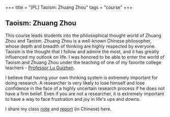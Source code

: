 +++
title = "[PL] Taoism: Zhuang Zhou"
tags = "course"
+++

## Taoism: Zhuang Zhou

This course leads students into the philosophical thought world of Zhuang Zhou and Taoism. 
Zhuang Zhou is a well-known Chinese philosopher, whose depth and breadth of thinking are highly respected by everyone. 
Taoism is the thought that I follow and admire the most, and it has greatly influenced my outlook on life. 
I was honored to be able to enter the world of Taoism and Zhuang Zhou 
under the teaching of one of my favorite college teachers - [Professor Lu Guizhen](http://www.cl.ntu.edu.tw/web/team/team_in.jsp?fp_id=FP1599316223516).

I believe that having your own thinking system is extremely important for doing research. 
A researcher is very likely to lose himself and lose confidence in the face of a highly uncertain research process 
if he does not have a firm belief. 
  Even if you are not a researcher, it is extremely important to have a way to face frustration and joy in life's ups and downs.

I share my class [note](/pdf/taoism/ZhuangNote.pdf) and [report](/pdf/taoism/ZhuangProject.pdf) (in Chinese) here.
